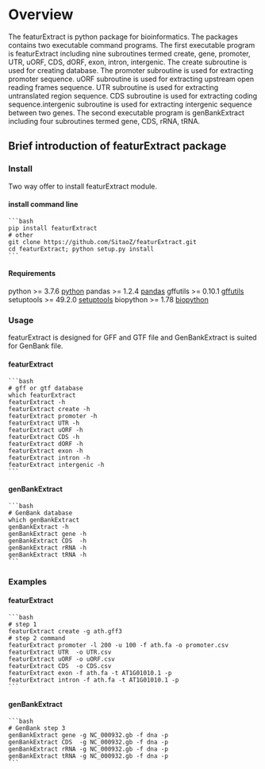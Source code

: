 # Overview

The featurExtract is python package for bioinformatics. 
The packages contains two executable command programs.
The first executable program is featurExtract including 
nine subroutines termed create, gene, promoter, UTR, uORF,
CDS, dORF, exon, intron, intergenic. The create subroutine is 
used for creating database. The promoter subroutine is used
for extracting promoter sequence. uORF subroutine is used 
for extracting upstream open reading frames sequence. UTR
subroutine is used for extracting untranslated region sequence.
CDS subroutine is used for extracting coding sequence.intergenic
subroutine is used for extracting intergenic sequence between two
genes. The second executable program is genBankExtract including 
four subroutines termed gene, CDS, rRNA, tRNA.


## Brief introduction of featurExtract package

### Install
Two way offer to install featurExtract module.

#### install command line

    ```bash
    pip install featurExtract
    # other
    git clone https://github.com/SitaoZ/featurExtract.git
    cd featurExtract; python setup.py install
    ```

#### Requirements

python >= 3.7.6 [python](https://www.python.org/)
pandas >= 1.2.4 [pandas](https://pandas.pydata.org/docs/)
gffutils >= 0.10.1 [gffutils](https://pythonhosted.org/gffutils/)
setuptools >= 49.2.0 [setuptools](https://pypi.org/project/setuptools/)
biopython >= 1.78 [biopython](https://biopython.org/wiki/Documentation/)

### Usage
featurExtract is designed for GFF and GTF file and 
GenBankExtract is suited for GenBank file. 

#### featurExtract

    ```bash
    # gff or gtf database 
    which featurExtract
    featurExtract -h 
    featurExtract create -h 
    featurExtract promoter -h 
    featurExtract UTR -h 
    featurExtract uORF -h 
    featurExtract CDS -h 
    featurExtract dORF -h
    featurExtract exon -h
    featurExtract intron -h
    featurExtract intergenic -h
    ```

#### genBankExtract

    ```bash 
    # GenBank database
    which genBankExtract
    genBankExtract -h
    genBankExtract gene -h
    genBankExtract CDS  -h
    genBankExtract rRNA -h
    genBankExtract tRNA -h
    ```
### Examples

#### featurExtract

    ```bash
    # step 1 
    featurExtract create -g ath.gff3 
    # step 2 command
    featurExtract promoter -l 200 -u 100 -f ath.fa -o promoter.csv
    featurExtract UTR  -o UTR.csv
    featurExtract uORF -o uORF.csv
    featurExtract CDS  -o CDS.csv
    featurExtract exon -f ath.fa -t AT1G01010.1 -p 
    featurExtract intron -f ath.fa -t AT1G01010.1 -p  
    ```
    
#### genBankExtract

    ```bash 
    # GenBank step 3
    genBankExtract gene -g NC_000932.gb -f dna -p  
    genBankExtract CDS  -g NC_000932.gb -f dna -p 
    genBankExtract rRNA -g NC_000932.gb -f dna -p
    genBankExtract tRNA -g NC_000932.gb -f dna -p
    ```
    
